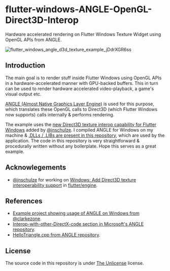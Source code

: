 # flutter-windows-ANGLE-OpenGL-Direct3D-Interop
Hardware accelerated rendering on Flutter Windows Texture Widget using OpenGL APIs from ANGLE. 

![flutter_windows_angle_d3d_texture_example_jDdrXGR6ss](https://user-images.githubusercontent.com/28951144/177827046-35d2599e-6162-49a0-989f-048dc3b40bb5.png)

## Introduction

The main goal is to render stuff inside Flutter Windows using OpenGL APIs in a hardware-accelerated manner with GPU-backed buffers. This in turn can be used to render hardware accelerated video-playback, a game's visual output etc.

[ANGLE (Almost Native Graphics Layer Engine)](https://github.com/google/angle) is used for this purpose, which translates these OpenGL calls to Direct3D (which Flutter Windows now supports) calls internally & performs rendering.

The example uses the [new Direct3D texture interop capability for Flutter Windows](https://github.com/flutter/engine/pull/26840) added by [@jnschulze](https://github.com/jnschulze). I compiled ANGLE for Windows on my machine & [.DLLs / .LIBs are present in this repository](https://github.com/alexmercerind/flutter-windows-ANGLE-OpenGL-Direct3D-Interop/tree/master/windows/bin), which are used by the application. The code in this repository is very straightforward & procedurally written without any boilerplate. Hope this serves as a great example.

## Acknowlegements

- [@jnschulze](https://github.com/jnschulze) for working on [Windows: Add Direct3D texture interoperability support](https://github.com/flutter/engine/pull/26840) in [flutter/engine](https://github.com/flutter/engine). 

## References  

- [Example project showing usage of ANGLE on Windows from @clarkezone](https://github.com/clarkezone/anglehosting).
- [Interop-with-other-DirectX-code section in Microsoft's ANGLE repository](https://github.com/Microsoft/angle/wiki/Interop-with-other-DirectX-code).
- [HelloTriangle.cpp from ANGLE repository](https://github.com/google/angle/blob/main/samples/hello_triangle/HelloTriangle.cpp).

## License 

The source code in this repository is under [The Unlicense](https://unlicense.org/) license.
